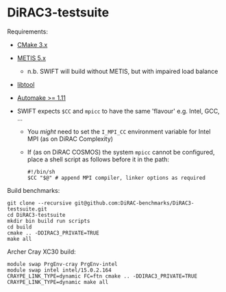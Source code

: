 # DiRAC3-testsuite

Requirements:

* [CMake 3.x](https://cmake.org/download/#latest)
* [METIS 5.x](http://glaros.dtc.umn.edu/gkhome/metis/metis/download)
  * n.b. SWIFT will build without METIS, but with impaired load balance
* [libtool](https://www.gnu.org/software/libtool/)
* [Automake >= 1.11](http://www.gnu.org/software/autoconf/autoconf.html)

* SWIFT expects ```$CC``` and ```mpicc``` to have the same 'flavour' e.g. Intel, GCC, ...
  * You *might* need to set the ```I_MPI_CC``` environment variable for Intel MPI (as on DiRAC Complexity)
  * If (as on DiRAC COSMOS) the system ```mpicc``` cannot be configured, place a shell script as follows before it in the path:

      ```
      #!/bin/sh
      $CC "$@" # append MPI compiler, linker options as required
      ```

Build benchmarks:

```
git clone --recursive git@github.com:DiRAC-benchmarks/DiRAC3-testsuite.git
cd DiRAC3-testsuite
mkdir bin build run scripts
cd build
cmake .. -DDIRAC3_PRIVATE=TRUE
make all
```

Archer Cray XC30 build:

```
module swap PrgEnv-cray PrgEnv-intel
module swap intel intel/15.0.2.164
CRAYPE_LINK_TYPE=dynamic FC=ftn cmake .. -DDIRAC3_PRIVATE=TRUE
CRAYPE_LINK_TYPE=dynamic make all
```
